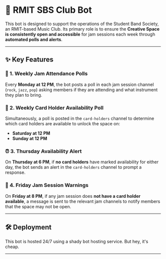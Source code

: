 # 🎵 RMIT SBS Club Bot

This bot is designed to support the operations of the Student Band Society, an RMIT-based Music Club. Its primary role is to ensure the **Creative Space is consistently open and accessible** for jam sessions each week through **automated polls and alerts**.

---

## ✨ Key Features

### 🎤 1. Weekly Jam Attendance Polls
Every **Monday at 12 PM**, the bot posts a poll in each jam session channel (`rock`, `jazz`, `pop`) asking members if they are attending and what instrument they plan to bring.

### 🔑 2. Weekly Card Holder Availability Poll
Simultaneously, a poll is posted in the `card-holders` channel to determine which card holders are available to unlock the space on:
- **Saturday at 12 PM**
- **Sunday at 12 PM**

### ⏰ 3. Thursday Availability Alert
On **Thursday at 6 PM**, if **no card holders** have marked availability for either day, the bot sends an alert in the `card-holders` channel to prompt a response.

### 🚨 4. Friday Jam Session Warnings
On **Friday at 8 PM**, if any jam session does **not have a card holder available**, a message is sent to the relevant jam channels to notify members that the space may not be open.

---

## 🛠 Deployment

This bot is hosted 24/7 using a shady bot hosting service. But hey, it's cheap.

---
